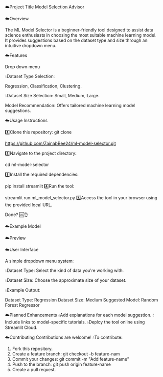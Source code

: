 ☁️Project Title
  Model Selection Advisor
  
☁️Overview

The ML Model Selector is a beginner-friendly tool designed to assist data science enthusiasts in choosing the most suitable machine learning model. It provides suggestions based on the dataset type and size through an intuitive dropdown menu.

☁️Features

Drop down menu

 💧Dataset Type Selection:
 
 Regression, Classification, Clustering.
 
 💧Dataset Size Selection: Small, Medium, Large.

Model Recommendation: Offers tailored machine learning model suggestions.

☁️Usage Instructions

1️⃣Clone this repository:
git clone 

https://github.com/ZainabBee24/ml-model-selector.git

2️⃣Navigate to the project directory: 

cd ml-model-selector

3️⃣Install the required dependencies: 

pip install streamlit
4️⃣Run the tool:

streamlit run ml_model_selector.py
5️⃣Access the tool in your browser using the provided local URL.

Done? 🆒👌

☁️Example Model

☁️Preview

☁️User Interface

A simple dropdown menu system: 

💧Dataset Type: Select the kind of data you're working with.

💧Dataset Size: Choose the approximate size of your dataset. 

💧Example Output:

Dataset Type: Regression
Dataset Size: Medium
Suggested Model: Random Forest Regressor

☁️Planned Enhancements
💧Add explanations for each model suggestion.
💧Include links to model-specific tutorials.
💧Deploy the tool online using Streamlit Cloud.

☁️Contributing 
Contributions are welcome! 
💧To contribute:
1. Fork this repository.
2. Create a feature branch:
git checkout -b feature-nam
3. Commit your changes:
git commit -m "Add feature-name"
4. Push to the branch:
git push origin feature-name
5. Create a pull request.

